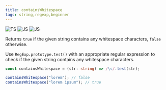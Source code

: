 ```yaml
---
title: containsWhitespace
tags: string,regexp,beginner
---
```


![TS](https://img.shields.io/badge/supports-typescript-blue.svg?style=flat-square)
![JS](https://img.shields.io/badge/supports-javascript-yellow.svg?style=flat-square)
![JS](https://img.shields.io/badge/supports-deno-green.svg?style=flat-square)

Returns `true` if the given string contains any whitespace characters, `false` otherwise.

Use `RegExp.prototype.test()` with an appropriate regular expression to check if the given string contains any whitespace characters.

```ts
const containsWhitespace = (str: string) => /\s/.test(str);
```

```ts
containsWhitespace("lorem"); // false
containsWhitespace("lorem ipsum"); // true
```
